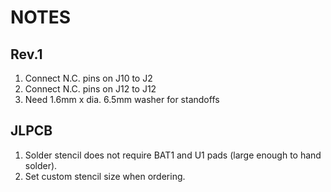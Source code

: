 # NOTES

## Rev.1
1. Connect N.C. pins on J10 to J2
2. Connect N.C. pins on J12 to J12
3. Need 1.6mm x dia. 6.5mm washer for standoffs

## JLPCB
1. Solder stencil does not require BAT1 and U1 pads (large enough to hand solder).
2. Set custom stencil size when ordering.
